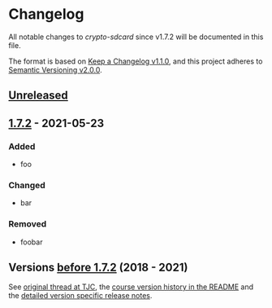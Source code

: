 # Changelog
All notable changes to *crypto-sdcard* since v1.7.2 will be documented in this file.

The format is based on [Keep a Changelog v1.1.0](https://keepachangelog.com/en/1.1.0/),
and this project adheres to [Semantic Versioning v2.0.0](https://semver.org/spec/v2.0.0.html).

## [Unreleased]

## [1.7.2] - 2021-05-23
### Added
- foo
### Changed
- bar
### Removed
- foobar

## Versions [before 1.7.2] (2018 - 2021)
See [original thread at TJC](https://together.jolla.com/question/179054/how-to-creating-partitions-on-sd-card-optionally-encrypted/?answer=189813#post-id-189813), 
the [course version history in the README](https://github.com/Olf0/crypto-sdcard#version-history) and
the [detailed version specific release notes](https://github.com/Olf0/crypto-sdcard/releases?after=0.4-0).


[Unreleased]: https://github.com/Olf0/crypto-sdcard/compare/v1.7.2...HEAD
[1.7.2]: https://github.com/Olf0/crypto-sdcard/compare/v1.7.1...v1.7.2
[before 1.7.2]: https://github.com/Olf0/crypto-sdcard/releases?after=1.7.2-1.sfos220qcrypto
